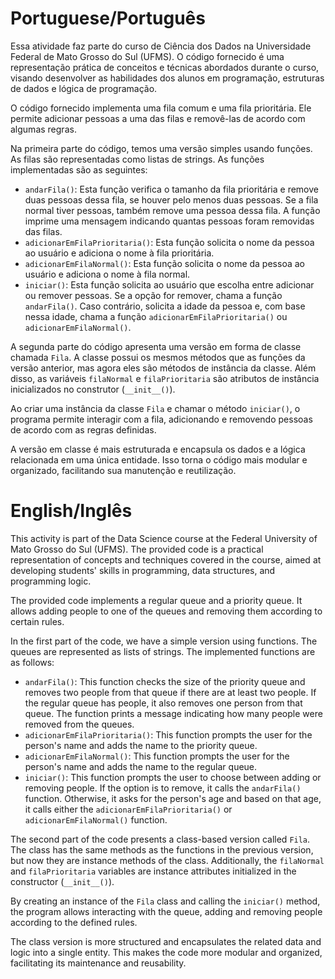 # Portuguese/Português

Essa atividade faz parte do curso de Ciência dos Dados na Universidade Federal de Mato Grosso do Sul (UFMS). O código fornecido é uma representação prática de conceitos e técnicas abordados durante o curso, visando desenvolver as habilidades dos alunos em programação, estruturas de dados e lógica de programação.

O código fornecido implementa uma fila comum e uma fila prioritária. Ele permite adicionar pessoas a uma das filas e removê-las de acordo com algumas regras.

Na primeira parte do código, temos uma versão simples usando funções. As filas são representadas como listas de strings. As funções implementadas são as seguintes:

- `andarFila()`: Esta função verifica o tamanho da fila prioritária e remove duas pessoas dessa fila, se houver pelo menos duas pessoas. Se a fila normal tiver pessoas, também remove uma pessoa dessa fila. A função imprime uma mensagem indicando quantas pessoas foram removidas das filas.
- `adicionarEmFilaPrioritaria()`: Esta função solicita o nome da pessoa ao usuário e adiciona o nome à fila prioritária.
- `adicionarEmFilaNormal()`: Esta função solicita o nome da pessoa ao usuário e adiciona o nome à fila normal.
- `iniciar()`: Esta função solicita ao usuário que escolha entre adicionar ou remover pessoas. Se a opção for remover, chama a função `andarFila()`. Caso contrário, solicita a idade da pessoa e, com base nessa idade, chama a função `adicionarEmFilaPrioritaria()` ou `adicionarEmFilaNormal()`.

A segunda parte do código apresenta uma versão em forma de classe chamada `Fila`. A classe possui os mesmos métodos que as funções da versão anterior, mas agora eles são métodos de instância da classe. Além disso, as variáveis `filaNormal` e `filaPrioritaria` são atributos de instância inicializados no construtor (`__init__()`).

Ao criar uma instância da classe `Fila` e chamar o método `iniciar()`, o programa permite interagir com a fila, adicionando e removendo pessoas de acordo com as regras definidas.

A versão em classe é mais estruturada e encapsula os dados e a lógica relacionada em uma única entidade. Isso torna o código mais modular e organizado, facilitando sua manutenção e reutilização.

# English/Inglês
This activity is part of the Data Science course at the Federal University of Mato Grosso do Sul (UFMS). The provided code is a practical representation of concepts and techniques covered in the course, aimed at developing students' skills in programming, data structures, and programming logic.

The provided code implements a regular queue and a priority queue. It allows adding people to one of the queues and removing them according to certain rules.

In the first part of the code, we have a simple version using functions. The queues are represented as lists of strings. The implemented functions are as follows:

- `andarFila()`: This function checks the size of the priority queue and removes two people from that queue if there are at least two people. If the regular queue has people, it also removes one person from that queue. The function prints a message indicating how many people were removed from the queues.
- `adicionarEmFilaPrioritaria()`: This function prompts the user for the person's name and adds the name to the priority queue.
- `adicionarEmFilaNormal()`: This function prompts the user for the person's name and adds the name to the regular queue.
- `iniciar()`: This function prompts the user to choose between adding or removing people. If the option is to remove, it calls the `andarFila()` function. Otherwise, it asks for the person's age and based on that age, it calls either the `adicionarEmFilaPrioritaria()` or `adicionarEmFilaNormal()` function.

The second part of the code presents a class-based version called `Fila`. The class has the same methods as the functions in the previous version, but now they are instance methods of the class. Additionally, the `filaNormal` and `filaPrioritaria` variables are instance attributes initialized in the constructor (`__init__()`).

By creating an instance of the `Fila` class and calling the `iniciar()` method, the program allows interacting with the queue, adding and removing people according to the defined rules.

The class version is more structured and encapsulates the related data and logic into a single entity. This makes the code more modular and organized, facilitating its maintenance and reusability.
